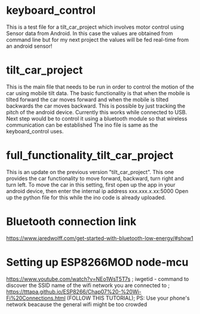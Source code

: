 # keyboard_control
This is a test file for a tilt_car_project which involves motor control using Sensor data from Android. In this case the values 
are obtained from command line but for my next project the values will be fed real-time from an android sensor!

# tilt_car_project
This is the main file that needs to be run in order to control the motion of the car using mobile tilt data. The basic functionality is that when the mobile is tilted forward the car moves forward and when the mobile is tilted backwards the car moves backward. This is possible by just tracking the pitch of the android device. Currently this works while connected to USB. Next step would be to control it using a bluetooth module so that wireless communication can be established
The ino file is same as the keyboard_control uses.

# full_functionality_tilt_car_project
This is an update on the previous version "tilt_car_project". This one provides the car functionality to move forward, backward, turn right and turn left.
To move the car in this setting, first open up the app in your android device, then enter the internal ip address xxx.xxx.x.xx:5000
Open up the python file for this while the ino code is already uploaded.

# Bluetooth connection link
https://www.jaredwolff.com/get-started-with-bluetooth-low-energy/#show1

# Setting up ESP8266MOD node-mcu
https://www.youtube.com/watch?v=NEo1WsT5T7s ;
iwgetid - command to discover the SSID name of the wifi network you are connected to ;
https://tttapa.github.io/ESP8266/Chap07%20-%20Wi-Fi%20Connections.html (FOLLOW THIS TUTORIAL);
PS: Use your phone's network beacause the general wifi might be too crowded

